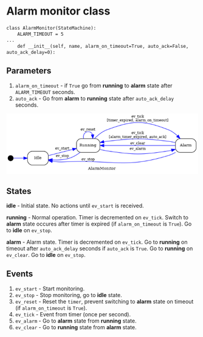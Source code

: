 # Alarm monitor class

```
class AlarmMonitor(StateMachine):
	ALARM_TIMEOUT = 5
...
	def __init__(self, name, alarm_on_timeout=True, auto_ack=False, auto_ack_delay=0):
```
## Parameters
1. `alarm_on_timeout` - if `True` go from **running** to **alarm** state after `ALARM_TIMEOUT` seconds.
2. `auto_ack` - Go from **alarm** to **running** state after `auto_ack_delay` seconds.


![Monitor alarms state machine](https://github.com/oshevchenko/AlarmMonitor/blob/master/AlarmMonMachine_initial.png?raw=true)


## States
**idle** - Initial state. No actions until `ev_start` is received.


**running** - Normal operation. Timer is decremented on `ev_tick`. Switch to **alarm**
state occures after timer is expired (if `alarm_on_timeout` is `True`). Go to **idle** on `ev_stop`.


**alarm** - Alarm state. Timer is decremented on `ev_tick`. Go to **running** on timeout 
after `auto_ack_delay` seconds if `auto_ack` is `True`.
Go to **running** on `ev_clear`. Go to **idle** on `ev_stop`.

## Events
1. `ev_start` - Start monitoring.
2. `ev_stop` - Stop monitoring, go to **idle** state.
3. `ev_reset` - Reset the `timer`, prevent switching to **alarm** state on timeout (if `alarm_on_timeout` is `True`).
4. `ev_tick` - Event from timer (once per second).
5. `ev_alarm` - Go to **alarm** state from **running** state.
6. `ev_clear` - Go to **running** state from **alarm** state.




